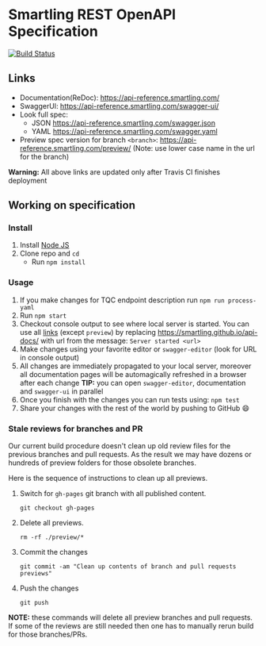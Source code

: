 # Smartling REST OpenAPI Specification
[![Build Status](https://travis-ci.com/Smartling/api-docs.svg?branch=master)](https://travis-ci.com/Smartling/api-docs)

## Links

- Documentation(ReDoc): https://api-reference.smartling.com/
- SwaggerUI: https://api-reference.smartling.com/swagger-ui/
- Look full spec:
    + JSON https://api-reference.smartling.com/swagger.json
    + YAML https://api-reference.smartling.com/swagger.yaml
- Preview spec version for branch `<branch>`: https://api-reference.smartling.com/preview/<branch>
  (Note: use lower case name in the url for the branch)
  
**Warning:** All above links are updated only after Travis CI finishes deployment

## Working on specification
### Install

1. Install [Node JS](https://nodejs.org/)
2. Clone repo and `cd`
    + Run `npm install`

### Usage
1. If you make changes for TQC endpoint description run `npm run process-yaml`
2. Run `npm start`
3. Checkout console output to see where local server is started. You can use all [links](#links) (except `preview`) by replacing https://smartling.github.io/api-docs/ with url from the message: `Server started <url>`
4. Make changes using your favorite editor or `swagger-editor` (look for URL in console output)
5. All changes are immediately propagated to your local server, moreover all documentation pages will be automagically refreshed in a browser after each change
**TIP:** you can open `swagger-editor`, documentation and `swagger-ui` in parallel
6. Once you finish with the changes you can run tests using: `npm test`
7. Share your changes with the rest of the world by pushing to GitHub :smile:

### Stale reviews for branches and PR
Our current build procedure doesn't clean up old review files for the previous branches and pull requests. As the result
we may have dozens or hundreds of preview folders for those obsolete branches.

Here is the sequence of instructions to clean up all previews.

1. Switch for `gh-pages` git branch with all published content.

   `git checkout gh-pages`


2. Delete all previews.

   `rm -rf ./preview/*`


3. Commit the changes

   `git commit -am "Clean up contents of branch and pull requests previews"`


4. Push the changes

   `git push`

**NOTE:** these commands will delete all preview branches and pull requests. If some of the reviews are still needed
then one has to manually rerun build for those branches/PRs.

